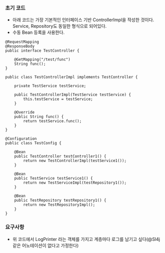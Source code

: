 ### 초기 코드
- 아래 코드는 가장 기본적인 인터페이스 기반 ControllerImpl을 작성한 것이다. Service, Repository도 동일한 형식으로 되어있다.
- 수동 Bean 등록을 사용한다.
```
@RequestMapping
@ResponseBody
public interface TestController {

    @GetMapping("/test/func")
    String func();
}
```
```
public class TestControllerImpl implements TestController {

    private TestService testService;

    public TestControllerImpl(TestService testService) {
        this.testService = testService;
    }

    @Override
    public String func() {
        return testService.func();
    }
}
```
```
@Configuration
public class TestConfig {

    @Bean
    public TestController testController1() {
        return new TestControllerImpl(testService1());
    }

    @Bean
    public TestService testService1() {
        return new TestServiceImpl(testRepository1());
    }

    @Bean
    public TestRepository testRepository1() {
        return new TestRepositoryImpl();
    }
}
```

### 요구사항
- 위 코드에서 LogPrinter 라는 객체를 가지고 계층마다 로그를 남기고 싶다(@Sl4j 같은 어노테이션이 없다고 가정한다)

